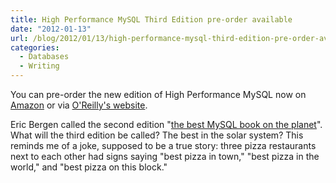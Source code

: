 ```yaml
---
title: High Performance MySQL Third Edition pre-order available
date: "2012-01-13"
url: /blog/2012/01/13/high-performance-mysql-third-edition-pre-order-available/
categories:
  - Databases
  - Writing
---
```

You can pre-order the new edition of High Performance MySQL now on [Amazon][1] or via [O'Reilly's website][2].

Eric Bergen called the second edition "[the best MySQL book on the planet][3]". What will the third edition be called? The best in the solar system? This reminds me of a joke, supposed to be a true story: three pizza restaurants next to each other had signs saying "best pizza in town," "best pizza in the world," and "best pizza on this block."

 [1]: http://www.amazon.com/High-Performance-MySQL-Optimization-Replication/dp/1449314287/?tag=xaprb-20
 [2]: http://shop.oreilly.com/product/0636920022343.do
 [3]: http://ebergen.net/wordpress/2010/07/20/how-to-be-a-mysql-dba-and-the-best-mysql-book-on-the-planet/
